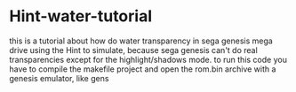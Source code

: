 # Hint-water-tutorial
this is a tutorial about how do water transparency in sega genesis mega drive using the Hint to simulate, because sega genesis can't do real transparencies except for the highlight/shadows mode.
to run this code you have to compile the makefile project and open the rom.bin archive with a genesis emulator, like gens
